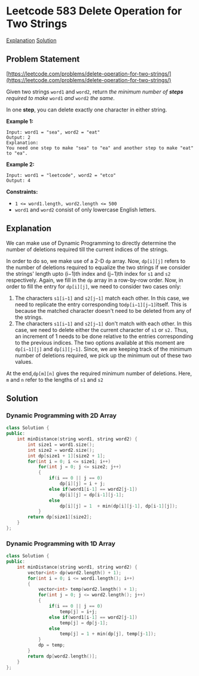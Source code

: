 # Leetcode 583 Delete Operation for Two Strings

[Explanation](leetcode-583-delete-operation-for-two-strings.md#explanation)           [Solution](leetcode-583-delete-operation-for-two-strings.md#solution)

## Problem Statement

[https://leetcode.com/problems/delete-operation-for-two-strings/](https://leetcode.com/problems/delete-operation-for-two-strings/)

Given two strings `word1` and `word2`, return _the minimum number of **steps** required to make_ `word1` _and_ `word2` _the same_.

In one **step**, you can delete exactly one character in either string.

**Example 1:**

```text
Input: word1 = "sea", word2 = "eat"
Output: 2
Explanation: 
You need one step to make "sea" to "ea" and another step to make "eat" to "ea".
```

**Example 2:**

```text
Input: word1 = "leetcode", word2 = "etco"
Output: 4
```

**Constraints:**

* `1 <= word1.length, word2.length <= 500`
* `word1` and `word2` consist of only lowercase English letters.

## Explanation

We can make use of Dynamic Programming to directly determine the number of deletions required till the current indices of the strings.

In order to do so, we make use of a 2-D `dp` array. Now, `dp[i][j]` refers to the number of deletions required to equalize the two strings if we consider the strings' length upto \(i−1\)th index and \(j−1\)th index for `s1` and `s2` respectively. Again, we fill in the `dp` array in a row-by-row order. Now, in order to fill the entry for `dp[i][j]`, we need to consider two cases only:

1. The characters `s1[i−1]` and `s2[j−1]`  match each other. In this case, we need to replicate the entry corresponding to`dp[i−1][j−1]`itself. This is because the matched character doesn't need to be deleted from any of the strings.
2. The characters `s1[i−1]` and `s2[j−1]` don't match with each other. In this case, we need to delete either the current character of `s1` or `s2.` Thus, an increment of 1 needs to be done relative to the entries corresponding to the previous indices. The two options available at this moment are `dp[i−1][j]` and `dp[i][j−1]`. Since, we are keeping track of the minimum number of deletions required, we pick up the minimum out of these two values.

At the end,`dp[m][n]` gives the required minimum number of deletions. Here, `m` and `n` refer to the lengths of `s1` and `s2`

## Solution

### Dynamic Programming with 2D Array

```cpp
class Solution {
public:
    int minDistance(string word1, string word2) {
        int size1 = word1.size();
        int size2 = word2.size();
        int dp[size1 + 1][size2 + 1];
        for(int i = 0; i <= size1; i++)
            for(int j = 0; j <= size2; j++)
            {
                if(i == 0 || j == 0)
                    dp[i][j] = i + j;
                else if(word1[i-1] == word2[j-1])
                    dp[i][j] = dp[i-1][j-1];
                else
                    dp[i][j] = 1  + min(dp[i][j-1], dp[i-1][j]);
            }
        return dp[size1][size2];
    }
};
```

### Dynamic Programming with 1D Array

```cpp
class Solution {
public:
    int minDistance(string word1, string word2) {
        vector<int> dp(word2.length() + 1);
        for(int i = 0; i <= word1.length(); i++)
        {
            vector<int> temp(word2.length() + 1);
            for(int j = 0; j <= word2.length(); j++)
            {
                if(i == 0 || j == 0)
                    temp[j] = i+j;
                else if(word1[i-1] == word2[j-1])
                    temp[j] = dp[j-1];
                else
                    temp[j] = 1 + min(dp[j], temp[j-1]);
            }
            dp = temp;
        }
        return dp[word2.length()];
    }
};
```

